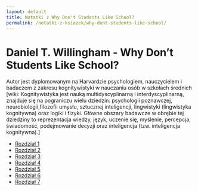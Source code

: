 ```yaml
---
layout: default
title: Notatki z Why Don't Students Like School?
permalink: /notatki-z-ksiazek/why-dont-students-like-school/
---
```


# Daniel T. Willingham - Why Don’t Students Like School?
Autor jest dyplomowanym na Harvardzie psychologiem, nauczycielem i badaczem z zakresu kognitywistyki w nauczaniu osób w szkołach średnich<br>
[wiki: Kognitywistyka jest nauką multidyscyplinarną i interdyscyplinarną, znajduje się na pograniczu wielu dziedzin: psychologii poznawczej, neurobiologii,filozofii umysłu, sztucznej inteligencji, lingwistyki (lingwistyka kognitywna) oraz logiki i fizyki. Główne obszary badawcze w obrębie tej dziedziny to reprezentacja wiedzy, język, uczenie się, myślenie, percepcja, świadomość, podejmowanie decyzji oraz inteligencja (tzw. inteligencja kognitywna).]

<ul>
  <li>
    <a href="/notatki-z-ksiazek/why-dont-students-like-school-1/">Rozdział 1</a>
  </li>
  <li>
    <a href="/notatki-z-ksiazek/why-dont-students-like-school-2/">Rozdział 2</a>
  </li>
  <li>
    <a href="/notatki-z-ksiazek/why-dont-students-like-school-3/">Rozdział 3</a>
  </li>
  <li>
    <a href="/notatki-z-ksiazek/why-dont-students-like-school-4/">Rozdział 4</a>
  </li>
  <li>
    <a href="/notatki-z-ksiazek/why-dont-students-like-school-5/">Rozdział 5</a>
  </li>
  <li>
    <a href="/notatki-z-ksiazek/why-dont-students-like-school-6/">Rozdział 6</a>
  </li>
  <li>
    <a href="/notatki-z-ksiazek/why-dont-students-like-school-7/">Rozdział 7</a>
  </li>
</ul>
